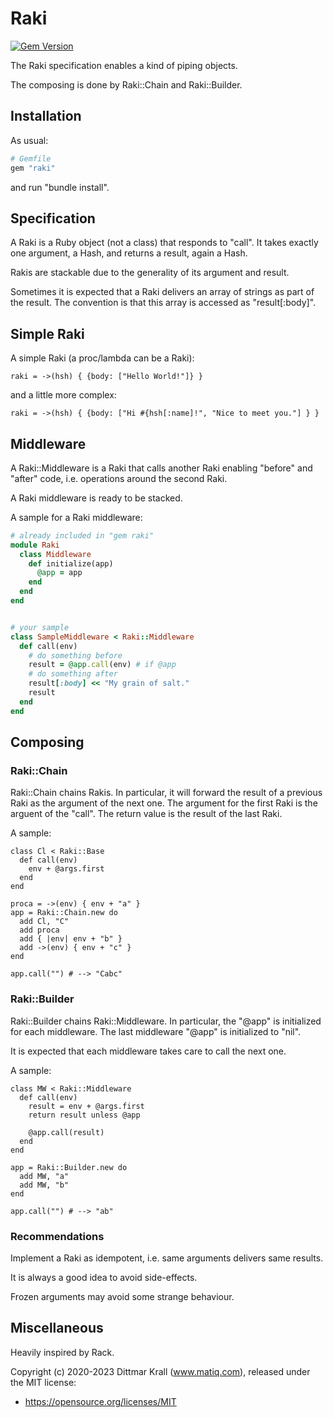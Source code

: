 # Raki
[![Gem Version](https://badge.fury.io/rb/raki.png)](http://badge.fury.io/rb/raki)

The Raki specification enables a kind of piping objects.

The composing is done by Raki::Chain and Raki::Builder.

## Installation

As usual:
```ruby
# Gemfile
gem "raki"
```
and run "bundle install".

## Specification

A Raki is a Ruby object (not a class) that responds to "call".
It takes exactly one argument, a Hash, and returns a result, again a Hash.

Rakis are stackable due to the generality of its argument and result.

Sometimes it is expected that a Raki delivers an array of strings as
part of the result.
The convention is that this array is accessed as "result[:body]".

## Simple Raki

A simple Raki (a proc/lambda can be a Raki):

~~~
raki = ->(hsh) { {body: ["Hello World!"]} }
~~~

and a little more complex:

~~~
raki = ->(hsh) { {body: ["Hi #{hsh[:name]!", "Nice to meet you."] } }
~~~

## Middleware

A Raki::Middleware is a Raki that calls another Raki enabling
"before" and "after" code, i.e. operations around the second Raki.

A Raki middleware is ready to be stacked.

A sample for a Raki middleware:

~~~ruby
# already included in "gem raki"
module Raki
  class Middleware
    def initialize(app)
      @app = app
    end
  end
end


# your sample
class SampleMiddleware < Raki::Middleware
  def call(env)
    # do something before
    result = @app.call(env) # if @app
    # do something after
    result[:body] << "My grain of salt."
    result
  end
end
~~~

## Composing

### Raki::Chain

Raki::Chain chains Rakis.
In particular, it will forward the result of a previous Raki
as the argument of the next one.
The argument for the first Raki is the arguent of the "call".
The return value is the result of the last Raki.

A sample:

~~~
class Cl < Raki::Base
  def call(env)
    env + @args.first
  end
end

proca = ->(env) { env + "a" }
app = Raki::Chain.new do
  add Cl, "C"
  add proca
  add { |env| env + "b" }
  add ->(env) { env + "c" }
end

app.call("") # --> "Cabc"
~~~

### Raki::Builder

Raki::Builder chains Raki::Middleware.
In particular, the "@app" is initialized for each middleware.
The last middleware "@app" is initialized to "nil".

It is expected that each middleware takes care to call the next one.

A sample:

~~~
class MW < Raki::Middleware
  def call(env)
    result = env + @args.first
    return result unless @app

    @app.call(result)
  end
end

app = Raki::Builder.new do
  add MW, "a"
  add MW, "b"
end

app.call("") # --> "ab"

~~~

### Recommendations

Implement a Raki as idempotent, i.e. same arguments delivers same results.

It is always a good idea to avoid side-effects.

Frozen arguments may avoid some strange behaviour.

## Miscellaneous

Heavily inspired by Rack.

Copyright (c) 2020-2023 Dittmar Krall (www.matiq.com),
released under the MIT license:

* https://opensource.org/licenses/MIT
